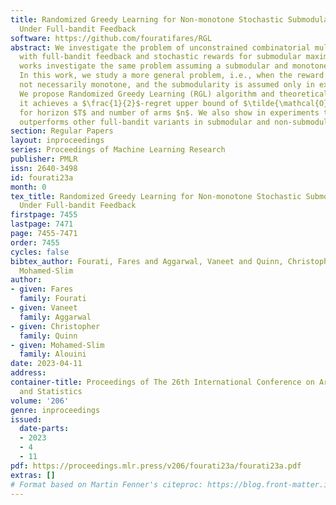 ```yaml
---
title: Randomized Greedy Learning for Non-monotone Stochastic Submodular Maximization
  Under Full-bandit Feedback
software: https://github.com/fouratifares/RGL
abstract: We investigate the problem of unconstrained combinatorial multi-armed bandits
  with full-bandit feedback and stochastic rewards for submodular maximization. Previous
  works investigate the same problem assuming a submodular and monotone reward function.
  In this work, we study a more general problem, i.e., when the reward function is
  not necessarily monotone, and the submodularity is assumed only in expectation.
  We propose Randomized Greedy Learning (RGL) algorithm and theoretically prove that
  it achieves a $\frac{1}{2}$-regret upper bound of $\tilde{\mathcal{O}}(n T^{\frac{2}{3}})$
  for horizon $T$ and number of arms $n$. We also show in experiments that RGL empirically
  outperforms other full-bandit variants in submodular and non-submodular settings.
section: Regular Papers
layout: inproceedings
series: Proceedings of Machine Learning Research
publisher: PMLR
issn: 2640-3498
id: fourati23a
month: 0
tex_title: Randomized Greedy Learning for Non-monotone Stochastic Submodular Maximization
  Under Full-bandit Feedback
firstpage: 7455
lastpage: 7471
page: 7455-7471
order: 7455
cycles: false
bibtex_author: Fourati, Fares and Aggarwal, Vaneet and Quinn, Christopher and Alouini,
  Mohamed-Slim
author:
- given: Fares
  family: Fourati
- given: Vaneet
  family: Aggarwal
- given: Christopher
  family: Quinn
- given: Mohamed-Slim
  family: Alouini
date: 2023-04-11
address:
container-title: Proceedings of The 26th International Conference on Artificial Intelligence
  and Statistics
volume: '206'
genre: inproceedings
issued:
  date-parts:
  - 2023
  - 4
  - 11
pdf: https://proceedings.mlr.press/v206/fourati23a/fourati23a.pdf
extras: []
# Format based on Martin Fenner's citeproc: https://blog.front-matter.io/posts/citeproc-yaml-for-bibliographies/
---
```

